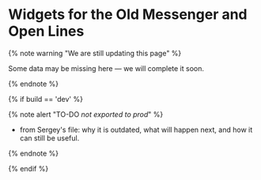 # Widgets for the Old Messenger and Open Lines

{% note warning "We are still updating this page" %}

Some data may be missing here — we will complete it soon.

{% endnote %}

{% if build == 'dev' %}

{% note alert "TO-DO _not exported to prod_" %}

- from Sergey's file: why it is outdated, what will happen next, and how it can still be useful.

{% endnote %}

{% endif %}